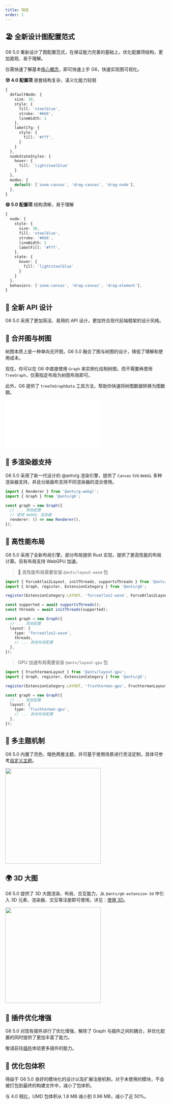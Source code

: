 ```yaml
---
title: 特性
order: 1
---
```


## 🏖️ 全新设计图配置范式

G6 5.0 重新设计了图配置范式，在保证能力完善的基础上，优化配置项结构，更加直观、易于理解。

仅需快速了解基本[核心概念](/manual/core-concept/graph)，即可快速上手 G6，快速实现图可视化。

**😰 4.0 配置项** 嵌套结构复杂，语义化能力较弱

```typescript
{
  defaultNode: {
    size: 30,
    style: {
      fill: 'steelblue',
      stroke: '#666',
      lineWidth: 1
    },
    labelCfg: {
      style: {
        fill: '#fff',
      }
    }
  },
  nodeStateStyles: {
    hover: {
      fill: 'lightsteelblue'
    }
  },
  modes: {
    default: ['zoom-canvas', 'drag-canvas', 'drag-node'],
  },
}
```

**😄 5.0 配置项** 结构清晰，易于理解

```typescript
{
  node: {
    style: {
      size: 30,
      fill: 'steelblue',
      stroke: '#666',
      lineWidth: 1
      labelFill: '#fff',
    },
    state: {
      hover: {
        fill: 'lightsteelblue'
      }
    }
  },
  behaviors: ['zoom-canvas', 'drag-canvas', 'drag-element'],
}
```

## 🔨 全新 API 设计

G6 5.0 采用了更加简洁、易用的 API 设计，更加符合现代前端框架的设计风格。

## 🌲 合并图与树图

树图本质上是一种单向无环图，G6 5.0 融合了图与树图的设计，降低了理解和使用成本。

现在，你可以在 G6 中直接使用 `Graph` 来实例化绘制树图，而不需要再使用 `TreeGraph`，仅需指定布局为树图布局即可。

此外，G6 提供了 `treeToGraphData` 工具方法，帮助你快速将树图数据转换为图数据。

<embed src="@/docs/manual/feature-common/treeToGraphData.md"></embed>

## 🌆 多渲染器支持

G6 5.0 采用了新一代设计的 @antv/g 渲染引擎，提供了 `Canvas` `SVG` `WebGL` 多种渲染器支持，并且分层画布支持不同渲染器的混合使用。

```typescript
import { Renderer } from '@antv/g-webgl';
import { Graph } from '@antv/g6';

const graph = new Graph({
  // ... 其他配置
  // 使用 WebGL 渲染器
  renderer: () => new Renderer(),
});
```

## 🚀 高性能布局

G6 5.0 采用了全新布局引擎，部分布局提供 Rust 实现，提供了更高性能的布局计算。另有布局支持 WebGPU 加速。

> 🚀 高性能布局需要安装 `@antv/layout-wasm` 包

```typescript
import { ForceAtlas2Layout, initThreads, supportsThreads } from '@antv/layout-wasm';
import { Graph, register, ExtensionCategory } from '@antv/g6';

register(ExtensionCategory.LAYOUT, 'forceatlas2-wasm', ForceAtlas2Layout);

const supported = await supportsThreads();
const threads = await initThreads(supported);

const graph = new Graph({
  // ... 其他配置
  layout: {
    type: 'forceatlas2-wasm',
    threads,
    // ... 其他布局配置
  },
});
```

> GPU 加速布局需要安装 `@antv/layout-gpu` 包

```typescript
import { FruchtermanLayout } from '@antv/layout-gpu';
import { Graph, register, ExtensionCategory } from '@antv/g6';

register(ExtensionCategory.LAYOUT, 'fruchterman-gpu', FruchtermanLayout);

const graph = new Graph({
  // ... 其他配置
  layout: {
    type: 'fruchterman-gpu',
    // ... 其他布局配置
  },
});
```

## 🎨 多主题机制

G6 5.0 内置了亮色、暗色两套主题，并可基于使用场景进行灵活定制，具体可参考[自定义主题](/manual/custom-extension/theme)。

<image width="300" src="https://mdn.alipayobjects.com/huamei_qa8qxu/afts/img/A*gASzQbsbAaIAAAAAAAAAAAAADmJ7AQ/original"></image>

## 🌍 3D 大图

G6 5.0 提供了 3D 大图渲染、布局、交互能力，从 `@antv/g6-extension-3d` 中引入 3D 元素、渲染器、交互等注册即可使用，详见：[使用 3D](/manual/further-reading/3d)。

<image width="300" src="https://mdn.alipayobjects.com/huamei_qa8qxu/afts/img/A*ZQoEQLKazPIAAAAAAAAAAAAADmJ7AQ/original"></image>

## 💪 插件优化增强

G6 5.0 对现有插件进行了优化增强，解除了 Graph 与插件之间的耦合，并优化配置的同时提供了更加丰富了能力。

敬请前往[插件](/api/plugins/bubble-sets)体验更多插件的能力。

## 💼 优化包体积

得益于 G6 5.0 良好的模块化的设计以及扩展注册机制，对于未使用的模块，不会被打包到最终的构建文件中，减小了包体积。

与 4.0 相比，UMD 包体积从 1.8 MB 减小到 0.96 MB，减小了近 50%。
